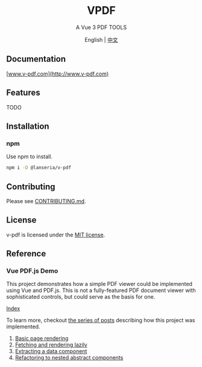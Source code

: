 <h1 align="center">VPDF</h1>
<p align="center">A Vue 3 PDF TOOLS</p>

<p align="center">English | <a href="README.zh-CN.md">中文</a></p>

## Documentation

[www.v-pdf.com](http://www.v-pdf.com)

## Features

TODO

## Installation

### npm

Use npm to install.

```bash
npm i -D @lanseria/v-pdf
```

## Contributing

Please see [CONTRIBUTING.md](https://github.com/Lanseria/v-pdf/blob/main/CONTRIBUTING.md).

## License

v-pdf is licensed under the [MIT license](https://opensource.org/licenses/MIT).

## Reference

### Vue PDF.js Demo

This project demonstrates how a simple PDF viewer could be implemented using Vue and PDF.js. This is not a fully-featured PDF document viewer with sophisticated controls, but could serve as the basis for one.

[Index](https://rossta.net/vue-pdfjs-demo)

To learn more, checkout [the series of posts](https://rossta.net/blog/series/pdf-viewer.html) describing how this project was implemented.

1. [Basic page rendering](https://rossta.net/blog/building-a-pdf-viewer-with-vue-part-1.html)
1. [Fetching and rendering lazily](https://rossta.net/blog/building-a-pdf-viewer-with-vue-part-2.html)
1. [Extracting a data component](https://rossta.net/blog/extracting-a-data-component-in-vue.html)
1. [Refactoring to nested abstract components](https://rossta.net/blog/refactoring-to-nested-abstract-components-vuejs-pdf-viewer.html)
